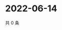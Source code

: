 # 2022-06-14

共 0 条

<!-- BEGIN WEIBO -->
<!-- 最后更新时间 Tue Jun 14 2022 09:45:59 GMT+0800 (China Standard Time) -->

<!-- END WEIBO -->
